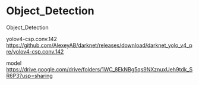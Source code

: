 # Object_Detection
Object_Detection

yolov4-csp.conv.142
https://github.com/AlexeyAB/darknet/releases/download/darknet_yolo_v4_pre/yolov4-csp.conv.142

model
https://drive.google.com/drive/folders/1WC_8EkNBg5qs9NXznuxUeh9tdk_SR6P3?usp=sharing
